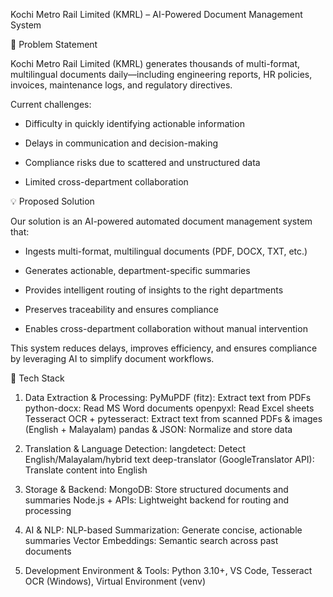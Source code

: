 Kochi Metro Rail Limited (KMRL) – AI-Powered Document Management System

📌 Problem Statement

Kochi Metro Rail Limited (KMRL) generates thousands of multi-format, multilingual documents daily—including engineering reports, HR policies, invoices, maintenance logs, and regulatory directives.

Current challenges:

* Difficulty in quickly identifying actionable information

* Delays in communication and decision-making

* Compliance risks due to scattered and unstructured data

* Limited cross-department collaboration


💡 Proposed Solution

Our solution is an AI-powered automated document management system that:

* Ingests multi-format, multilingual documents (PDF, DOCX, TXT, etc.)

* Generates actionable, department-specific summaries

* Provides intelligent routing of insights to the right departments

* Preserves traceability and ensures compliance

* Enables cross-department collaboration without manual intervention

This system reduces delays, improves efficiency, and ensures compliance by leveraging AI to simplify document workflows.



🎉 Tech Stack 

1. Data Extraction & Processing:
PyMuPDF (fitz): Extract text from PDFs
python-docx: Read MS Word documents
openpyxl: Read Excel sheets
Tesseract OCR + pytesseract: Extract text from scanned PDFs & images (English + Malayalam)
pandas & JSON: Normalize and store data

2. Translation & Language Detection:
langdetect: Detect English/Malayalam/hybrid text
deep-translator (GoogleTranslator API): Translate content into English

3. Storage & Backend:
MongoDB: Store structured documents and summaries
Node.js + APIs: Lightweight backend for routing and processing

4. AI & NLP:
NLP-based Summarization: Generate concise, actionable summaries
Vector Embeddings: Semantic search across past documents

5. Development Environment & Tools:
Python 3.10+, VS Code, Tesseract OCR (Windows), Virtual Environment (venv)



